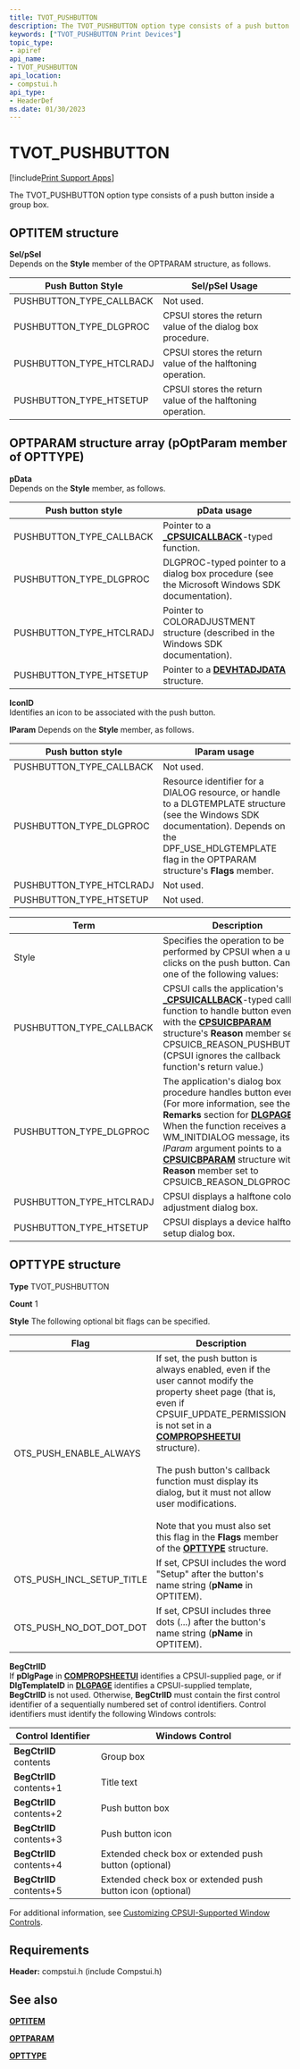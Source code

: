 ```yaml
---
title: TVOT_PUSHBUTTON
description: The TVOT_PUSHBUTTON option type consists of a push button inside a group box.
keywords: ["TVOT_PUSHBUTTON Print Devices"]
topic_type:
- apiref
api_name:
- TVOT_PUSHBUTTON
api_location:
- compstui.h
api_type:
- HeaderDef
ms.date: 01/30/2023
---
```


# TVOT_PUSHBUTTON

[!include[Print Support Apps](../includes/print-support-apps.md)]

The TVOT_PUSHBUTTON option type consists of a push button inside a group box.

## OPTITEM structure  

**Sel/pSel**  
Depends on the **Style** member of the OPTPARAM structure, as follows.

| Push Button Style | Sel/pSel Usage |
|--|--|
| PUSHBUTTON_TYPE_CALLBACK | Not used. |
| PUSHBUTTON_TYPE_DLGPROC | CPSUI stores the return value of the dialog box procedure. |
| PUSHBUTTON_TYPE_HTCLRADJ | CPSUI stores the return value of the halftoning operation. |
| PUSHBUTTON_TYPE_HTSETUP | CPSUI stores the return value of the halftoning operation. |

## OPTPARAM structure array (pOptParam member of OPTTYPE)

**pData**  
Depends on the **Style** member, as follows.

| Push button style | pData usage |
|--|--|
| PUSHBUTTON_TYPE_CALLBACK | Pointer to a [**_CPSUICALLBACK**](/windows-hardware/drivers/ddi/compstui/nc-compstui-_cpsuicallback)-typed function. |
| PUSHBUTTON_TYPE_DLGPROC | DLGPROC-typed pointer to a dialog box procedure (see the Microsoft Windows SDK documentation). |
| PUSHBUTTON_TYPE_HTCLRADJ | Pointer to COLORADJUSTMENT structure (described in the Windows SDK documentation). |
| PUSHBUTTON_TYPE_HTSETUP | Pointer to a [**DEVHTADJDATA**](/windows/win32/api/winddi/ns-winddi-devhtadjdata) structure. |

**IconID**  
Identifies an icon to be associated with the push button.

**lParam**
Depends on the **Style** member, as follows.

| Push button style | lParam usage |
|--|--|
| PUSHBUTTON_TYPE_CALLBACK | Not used. |
| PUSHBUTTON_TYPE_DLGPROC | Resource identifier for a DIALOG resource, or handle to a DLGTEMPLATE structure (see the Windows SDK documentation). Depends on the DPF_USE_HDLGTEMPLATE flag in the OPTPARAM structure's **Flags** member. |
| PUSHBUTTON_TYPE_HTCLRADJ | Not used. |
| PUSHBUTTON_TYPE_HTSETUP | Not used. |

| Term | Description |
|--|--|
| Style | Specifies the operation to be performed by CPSUI when a user clicks on the push button. Can be one of the following values: |
| PUSHBUTTON_TYPE_CALLBACK | CPSUI calls the application's [**_CPSUICALLBACK**](/windows-hardware/drivers/ddi/compstui/nc-compstui-_cpsuicallback)-typed callback function to handle button events, with the [**CPSUICBPARAM**](/windows-hardware/drivers/ddi/compstui/ns-compstui-_cpsuicbparam) structure's **Reason** member set to CPSUICB_REASON_PUSHBUTTON. (CPSUI ignores the callback function's return value.) |
| PUSHBUTTON_TYPE_DLGPROC | The application's dialog box procedure handles button events. (For more information, see the **Remarks** section for [**DLGPAGE**](/windows-hardware/drivers/ddi/compstui/ns-compstui-_dlgpage).) When the function receives a WM_INITDIALOG message, its *lParam* argument points to a [**CPSUICBPARAM**](/windows-hardware/drivers/ddi/compstui/ns-compstui-_cpsuicbparam) structure with the **Reason** member set to CPSUICB_REASON_DLGPROC. |
| PUSHBUTTON_TYPE_HTCLRADJ | CPSUI displays a halftone color adjustment dialog box. |
| PUSHBUTTON_TYPE_HTSETUP | CPSUI displays a device halftone setup dialog box. |

## OPTTYPE structure

**Type**
TVOT_PUSHBUTTON

**Count**
1

**Style**
The following optional bit flags can be specified.

| Flag | Description |
|--|--|
| OTS_PUSH_ENABLE_ALWAYS | If set, the push button is always enabled, even if the user cannot modify the property sheet page (that is, even if CPSUIF_UPDATE_PERMISSION is not set in a [**COMPROPSHEETUI**](/windows-hardware/drivers/ddi/compstui/ns-compstui-_compropsheetui) structure).<br><br>The push button's callback function must display its dialog, but it must not allow user modifications.<br><br>Note that you must also set this flag in the **Flags** member of the [**OPTTYPE**](/windows-hardware/drivers/ddi/compstui/ns-compstui-_opttype) structure. |
| OTS_PUSH_INCL_SETUP_TITLE | If set, CPSUI includes the word "Setup" after the button's name string (**pName** in OPTITEM). |
| OTS_PUSH_NO_DOT_DOT_DOT | If set, CPSUI includes three dots (...) after the button's name string (**pName** in OPTITEM). |

**BegCtrlID**  
If **pDlgPage** in [**COMPROPSHEETUI**](/windows-hardware/drivers/ddi/compstui/ns-compstui-_compropsheetui) identifies a CPSUI-supplied page, or if **DlgTemplateID** in [**DLGPAGE**](/windows-hardware/drivers/ddi/compstui/ns-compstui-_dlgpage) identifies a CPSUI-supplied template, **BegCtrlID** is not used. Otherwise, **BegCtrlID** must contain the first control identifier of a sequentially numbered set of control identifiers. Control identifiers must identify the following Windows controls:

| Control Identifier | Windows Control |
|--|--|
| **BegCtrlID** contents | Group box |
| **BegCtrlID** contents+1 | Title text |
| **BegCtrlID** contents+2 | Push button box |
| **BegCtrlID** contents+3 | Push button icon |
| **BegCtrlID** contents+4 | Extended check box or extended push button (optional) |
| **BegCtrlID** contents+5 | Extended check box or extended push button icon (optional) |

For additional information, see [Customizing CPSUI-Supported Window Controls](customizing-cpsui-supported-window-controls.md).

## Requirements

**Header:** compstui.h (include Compstui.h)

## See also

[**OPTITEM**](/windows-hardware/drivers/ddi/compstui/ns-compstui-_optitem)

[**OPTPARAM**](/windows-hardware/drivers/ddi/compstui/ns-compstui-_optparam)

[**OPTTYPE**](/windows-hardware/drivers/ddi/compstui/ns-compstui-_opttype)
